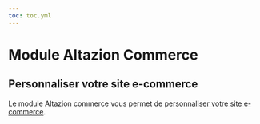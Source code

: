 ```yaml
---
toc: toc.yml
---
```


# Module Altazion Commerce

## Personnaliser votre site e-commerce

Le module Altazion commerce vous permet de [personnaliser votre site e-commerce](personnalisation.md). 
